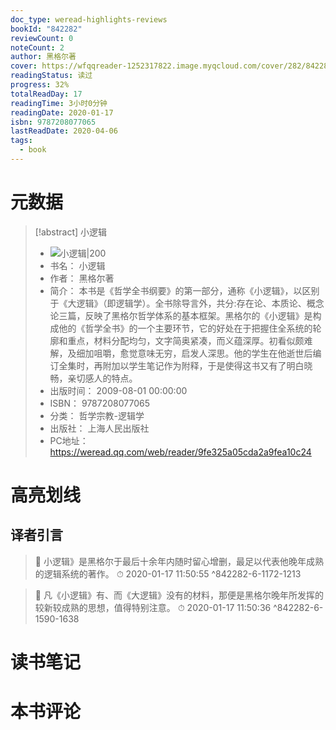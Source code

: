 ```yaml
---
doc_type: weread-highlights-reviews
bookId: "842282"
reviewCount: 0
noteCount: 2
author: 黑格尔著
cover: https://wfqqreader-1252317822.image.myqcloud.com/cover/282/842282/t7_842282.jpg
readingStatus: 读过
progress: 32%
totalReadDay: 17
readingTime: 3小时0分钟
readingDate: 2020-01-17
isbn: 9787208077065
lastReadDate: 2020-04-06
tags:
  - book
---
```

# 元数据
> [!abstract] 小逻辑
> - ![ 小逻辑|200](https://wfqqreader-1252317822.image.myqcloud.com/cover/282/842282/t7_842282.jpg)
> - 书名： 小逻辑
> - 作者： 黑格尔著
> - 简介： 本书是《哲学全书纲要》的第一部分，通称《小逻辑》，以区别于《大逻辑》（即逻辑学）。全书除导言外，共分:存在论、本质论、概念论三篇，反映了黑格尔哲学体系的基本框架。黑格尔的《小逻辑》是构成他的《哲学全书》的一个主要环节，它的好处在于把握住全系统的轮廓和重点，材料分配均匀，文字简奥紧凑，而义蕴深厚。初看似颇难解，及细加咀嚼，愈觉意味无穷，启发人深思。他的学生在他逝世后编订全集时，再附加以学生笔记作为附释，于是使得这书又有了明白晓畅，亲切感人的特点。
> - 出版时间： 2009-08-01 00:00:00
> - ISBN： 9787208077065
> - 分类： 哲学宗教-逻辑学
> - 出版社： 上海人民出版社
> - PC地址：https://weread.qq.com/web/reader/9fe325a05cda2a9fea10c24

# 高亮划线

## 译者引言

> 📌 小逻辑》是黑格尔于最后十余年内随时留心增删，最足以代表他晚年成熟的逻辑系统的著作。 
> ⏱ 2020-01-17 11:50:55 ^842282-6-1172-1213

> 📌 凡《小逻辑》有、而《大逻辑》没有的材料，那便是黑格尔晚年所发挥的较新较成熟的思想，值得特别注意。 
> ⏱ 2020-01-17 11:50:36 ^842282-6-1590-1638

# 读书笔记

# 本书评论


